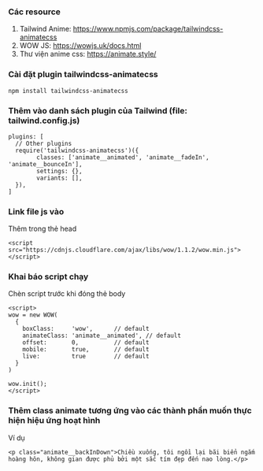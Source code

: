 ### Các resource

1. Tailwind Anime: https://www.npmjs.com/package/tailwindcss-animatecss
2. WOW JS: https://wowjs.uk/docs.html
3. Thư viện anime css: https://animate.style/

### Cài đặt plugin tailwindcss-animatecss

`npm install tailwindcss-animatecss`

### Thêm vào danh sách plugin của Tailwind (file: tailwind.config.js)

```
plugins: [
  // Other plugins
  require('tailwindcss-animatecss')({
        classes: ['animate__animated', 'animate__fadeIn', 'animate__bounceIn'],
        settings: {},
        variants: [],
  }),
]
```

### Link file js vào

Thêm trong thẻ head

```
<script src="https://cdnjs.cloudflare.com/ajax/libs/wow/1.1.2/wow.min.js"></script>
```

### Khai báo script chạy

Chèn script trước khi đóng thẻ body

```
<script>
wow = new WOW(
  {
    boxClass:     'wow',      // default
    animateClass: 'animate__animated', // default
    offset:       0,          // default
    mobile:       true,       // default
    live:         true        // default
  }
)

wow.init();
</script>
```

### Thêm class animate tương ứng vào các thành phần muốn thực hiện hiệu ứng hoạt hình

Ví dụ
```
<p class="animate__backInDown">Chiều xuống, tôi ngồi lại bãi biển ngắm hoàng hôn, không gian được phủ bởi một sắc tím đẹp đến nao lòng.</p>
```
